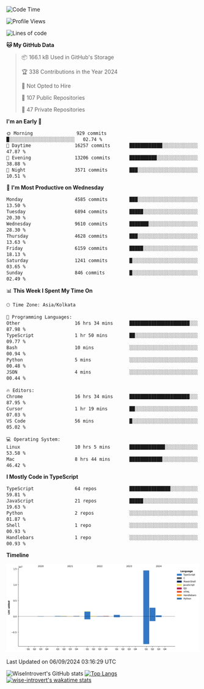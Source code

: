 <!--START_SECTION:waka-->
![Code Time](http://img.shields.io/badge/Code%20Time-1%2C575%20hrs%2029%20mins-blue)

![Profile Views](http://img.shields.io/badge/Profile%20Views-0-blue)

![Lines of code](https://img.shields.io/badge/From%20Hello%20World%20I%27ve%20Written-20.3%20million%20lines%20of%20code-blue)

**🐱 My GitHub Data** 

> 📦 166.1 kB Used in GitHub's Storage 
 > 
> 🏆 338 Contributions in the Year 2024
 > 
> 🚫 Not Opted to Hire
 > 
> 📜 107 Public Repositories 
 > 
> 🔑 47 Private Repositories 
 > 
**I'm an Early 🐤** 

```text
🌞 Morning                929 commits         █░░░░░░░░░░░░░░░░░░░░░░░░   02.74 % 
🌆 Daytime                16257 commits       ████████████░░░░░░░░░░░░░   47.87 % 
🌃 Evening                13206 commits       ██████████░░░░░░░░░░░░░░░   38.88 % 
🌙 Night                  3571 commits        ███░░░░░░░░░░░░░░░░░░░░░░   10.51 % 
```
📅 **I'm Most Productive on Wednesday** 

```text
Monday                   4585 commits        ███░░░░░░░░░░░░░░░░░░░░░░   13.50 % 
Tuesday                  6894 commits        █████░░░░░░░░░░░░░░░░░░░░   20.30 % 
Wednesday                9610 commits        ███████░░░░░░░░░░░░░░░░░░   28.30 % 
Thursday                 4628 commits        ███░░░░░░░░░░░░░░░░░░░░░░   13.63 % 
Friday                   6159 commits        █████░░░░░░░░░░░░░░░░░░░░   18.13 % 
Saturday                 1241 commits        █░░░░░░░░░░░░░░░░░░░░░░░░   03.65 % 
Sunday                   846 commits         █░░░░░░░░░░░░░░░░░░░░░░░░   02.49 % 
```


📊 **This Week I Spent My Time On** 

```text
🕑︎ Time Zone: Asia/Kolkata

💬 Programming Languages: 
Other                    16 hrs 34 mins      ██████████████████████░░░   87.98 % 
TypeScript               1 hr 50 mins        ██░░░░░░░░░░░░░░░░░░░░░░░   09.77 % 
Bash                     10 mins             ░░░░░░░░░░░░░░░░░░░░░░░░░   00.94 % 
Python                   5 mins              ░░░░░░░░░░░░░░░░░░░░░░░░░   00.48 % 
JSON                     4 mins              ░░░░░░░░░░░░░░░░░░░░░░░░░   00.44 % 

🔥 Editors: 
Chrome                   16 hrs 34 mins      ██████████████████████░░░   87.95 % 
Cursor                   1 hr 19 mins        ██░░░░░░░░░░░░░░░░░░░░░░░   07.03 % 
VS Code                  56 mins             █░░░░░░░░░░░░░░░░░░░░░░░░   05.02 % 

💻 Operating System: 
Linux                    10 hrs 5 mins       █████████████░░░░░░░░░░░░   53.58 % 
Mac                      8 hrs 44 mins       ████████████░░░░░░░░░░░░░   46.42 % 
```

**I Mostly Code in TypeScript** 

```text
TypeScript               64 repos            ███████████████░░░░░░░░░░   59.81 % 
JavaScript               21 repos            █████░░░░░░░░░░░░░░░░░░░░   19.63 % 
Python                   2 repos             ░░░░░░░░░░░░░░░░░░░░░░░░░   01.87 % 
Shell                    1 repo              ░░░░░░░░░░░░░░░░░░░░░░░░░   00.93 % 
Handlebars               1 repo              ░░░░░░░░░░░░░░░░░░░░░░░░░   00.93 % 
```



**Timeline**

![Lines of Code chart](https://raw.githubusercontent.com/wise-introvert/wise-introvert/master/assets/bar_graph.png)


 Last Updated on 06/09/2024 03:16:29 UTC
<!--END_SECTION:waka-->

![WiseIntrovert's GitHub stats](https://github-readme-stats.vercel.app/api?username=wise-introvert&count_private=true&show_icons=true)
[![Top Langs](https://github-readme-stats.vercel.app/api/top-langs/?username=wise-introvert&langs_count=10)](https://github.com/anuraghazra/github-readme-stats)
[![wise-introvert's wakatime stats](https://github-readme-stats.vercel.app/api/wakatime?username=wiseintrovert)](https://github.com/anuraghazra/github-readme-stats)
